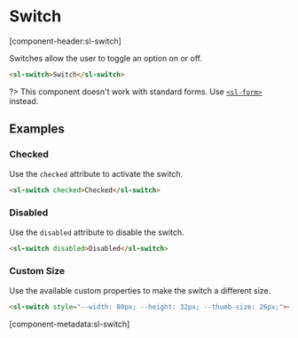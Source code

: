# Switch

[component-header:sl-switch]

Switches allow the user to toggle an option on or off. 

```html preview
<sl-switch>Switch</sl-switch>
```

?> This component doesn't work with standard forms. Use [`<sl-form>`](/components/form.md) instead.

## Examples

### Checked

Use the `checked` attribute to activate the switch.

```html preview
<sl-switch checked>Checked</sl-switch>
```

### Disabled

Use the `disabled` attribute to disable the switch.

```html preview
<sl-switch disabled>Disabled</sl-switch>
```

### Custom Size

Use the available custom properties to make the switch a different size.

```html preview
<sl-switch style="--width: 80px; --height: 32px; --thumb-size: 26px;"></sl-switch>
```

[component-metadata:sl-switch]
